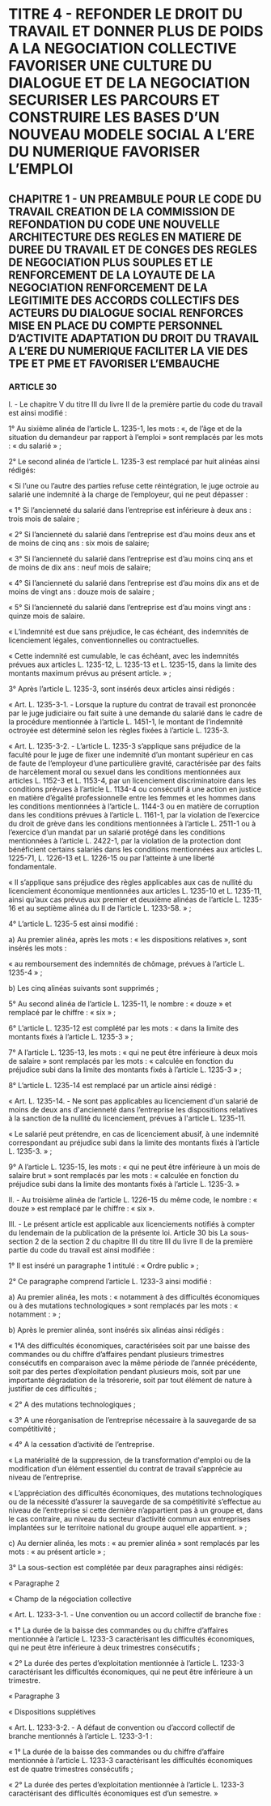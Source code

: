 # TITRE 4 - REFONDER LE DROIT DU TRAVAIL ET DONNER PLUS DE POIDS A LA NEGOCIATION COLLECTIVE FAVORISER UNE CULTURE DU DIALOGUE ET DE LA NEGOCIATION SECURISER LES PARCOURS ET CONSTRUIRE LES BASES D’UN NOUVEAU MODELE SOCIAL A L’ERE DU NUMERIQUE FAVORISER L’EMPLOI 

## CHAPITRE 1 - UN PREAMBULE POUR LE CODE DU TRAVAIL CREATION DE LA COMMISSION DE REFONDATION DU CODE UNE NOUVELLE ARCHITECTURE DES REGLES EN MATIERE DE DUREE DU TRAVAIL ET DE CONGES  DES REGLES DE NEGOCIATION PLUS SOUPLES ET LE RENFORCEMENT DE LA LOYAUTE DE LA NEGOCIATION  RENFORCEMENT DE LA LEGITIMITE DES ACCORDS COLLECTIFS DES ACTEURS DU DIALOGUE SOCIAL RENFORCES MISE EN PLACE DU COMPTE PERSONNEL D’ACTIVITE ADAPTATION DU DROIT DU TRAVAIL A L’ERE DU NUMERIQUE FACILITER LA VIE DES TPE ET PME ET FAVORISER L’EMBAUCHE 

### ARTICLE 30


I. - Le chapitre V du titre III du livre II de la première partie du code du travail est ainsi
modifié :

1° Au sixième alinéa de l’article L. 1235-1, les mots : «, de l’âge et de la situation du
demandeur par rapport à l’emploi » sont remplacés par les mots : « du salarié » ;

2° Le second alinéa de l’article L. 1235-3 est remplacé par huit alinéas ainsi rédigés:

« Si l’une ou l’autre des parties refuse cette réintégration, le juge octroie au salarié une
indemnité à la charge de l’employeur, qui ne peut dépasser :

« 1° Si l’ancienneté du salarié dans l’entreprise est inférieure à deux ans : trois mois de
salaire ;

« 2° Si l’ancienneté du salarié dans l’entreprise est d’au moins deux ans et de moins de
cinq ans : six mois de salaire;

« 3° Si l’ancienneté du salarié dans l’entreprise est d’au moins cinq ans et de moins
de dix ans : neuf mois de salaire;

« 4° Si l’ancienneté du salarié dans l’entreprise est d’au moins dix ans et de moins de
vingt ans : douze mois de salaire ;

« 5° Si l’ancienneté du salarié dans l’entreprise est d’au moins vingt ans : quinze mois de
salaire.

« L’indemnité est due sans préjudice, le cas échéant, des indemnités de licenciement
légales, conventionnelles ou contractuelles.

« Cette indemnité est cumulable, le cas échéant, avec les indemnités prévues aux
articles L. 1235-12, L. 1235-13 et L. 1235-15, dans la limite des montants maximum prévus au
présent article. » ;

3° Après l’article L. 1235-3, sont insérés deux articles ainsi rédigés :

« Art. L. 1235-3-1. - Lorsque la rupture du contrat de travail est prononcée par le juge
judiciaire ou fait suite à une demande du salarié dans le cadre de la procédure mentionnée à
l’article L. 1451-1, le montant de l’indemnité octroyée est déterminé selon les règles fixées à
l’article L. 1235-3.



« Art. L. 1235-3-2. - L’article L. 1235-3 s’applique sans préjudice de la faculté pour le
juge de fixer une indemnité d’un montant supérieur en cas de faute de l’employeur d’une
particulière gravité, caractérisée par des faits de harcèlement moral ou sexuel dans les conditions
mentionnées aux articles L. 1152-3 et L. 1153-4, par un licenciement discriminatoire dans les
conditions prévues à l’article L. 1134-4 ou consécutif à une action en justice en matière d’égalité
professionnelle entre les femmes et les hommes dans les conditions mentionnées à
l’article L. 1144-3 ou en matière de corruption dans les conditions prévues à l’article L. 1161-1,
par la violation de l’exercice du droit de grève dans les conditions mentionnées à
l’article L. 2511-1 ou à l’exercice d’un mandat par un salarié protégé dans les conditions
mentionnées à l’article L. 2422-1, par la violation de la protection dont bénéficient certains
salariés dans les conditions mentionnées aux articles L. 1225-71, L. 1226-13 et L. 1226-15 ou
par l’atteinte à une liberté fondamentale.

« Il s’applique sans préjudice des règles applicables aux cas de nullité du licenciement
économique mentionnées aux articles L. 1235-10 et L. 1235-11, ainsi qu’aux cas prévus aux
premier et deuxième alinéas de l’article L. 1235-16 et au septième alinéa du II de
l’article L. 1233-58. » ;

4° L’article L. 1235-5 est ainsi modifié :

a) Au premier alinéa, après les mots : « les dispositions relatives », sont insérés les mots :

« au remboursement des indemnités de chômage, prévues à l’article L. 1235-4 » ;

b) Les cinq alinéas suivants sont supprimés ;

5° Au second alinéa de l’article L. 1235-11, le nombre : « douze » et remplacé par le
chiffre : « six » ;

6° L’article L. 1235-12 est complété par les mots : « dans la limite des montants fixés à
l’article L. 1235-3 » ;

7° A l’article L. 1235-13, les mots : « qui ne peut être inférieure à deux mois de salaire »
sont remplacés par les mots : « calculée en fonction du préjudice subi dans la limite des montants
fixés à l’article L. 1235-3 » ;

8° L’article L. 1235-14 est remplacé par un article ainsi rédigé :

« Art. L. 1235-14. - Ne sont pas applicables au licenciement d'un salarié de moins de
deux ans d'ancienneté dans l’entreprise les dispositions relatives à la sanction de la nullité du
licenciement, prévues à l'article L. 1235-11.

« Le salarié peut prétendre, en cas de licenciement abusif, à une indemnité correspondant
au préjudice subi dans la limite des montants fixés à l’article L. 1235-3. » ;

9° A l’article L. 1235-15, les mots : « qui ne peut être inférieure à un mois de salaire
brut » sont remplacés par les mots : « calculée en fonction du préjudice subi dans la limite des
montants fixés à l’article L. 1235-3. »

II. - Au troisième alinéa de l’article L. 1226-15 du même code, le nombre : « douze » est
remplacé par le chiffre : « six ».



III. - Le présent article est applicable aux licenciements notifiés à compter du lendemain
de la publication de la présente loi.
Article 30 bis
La sous-section 2 de la section 2 du chapitre III du titre III du livre II de la première
partie du code du travail est ainsi modifiée :

1° Il est inséré un paragraphe 1 intitulé : « Ordre public » ;

2° Ce paragraphe comprend l’article L. 1233-3 ainsi modifié :

a) Au premier alinéa, les mots : « notamment à des difficultés économiques ou à des
mutations technologiques » sont remplacés par les mots : « notamment : » ;

b) Après le premier alinéa, sont insérés six alinéas ainsi rédigés :

« 1°A des difficultés économiques, caractérisées soit par une baisse des commandes ou
du chiffre d’affaires pendant plusieurs trimestres consécutifs en comparaison avec la même
période de l’année précédente, soit par des pertes d’exploitation pendant plusieurs mois, soit par
une importante dégradation de la trésorerie, soit par tout élément de nature à justifier de ces
difficultés ;

« 2° A des mutations technologiques ;

« 3° A une réorganisation de l’entreprise nécessaire à la sauvegarde de sa compétitivité ;

« 4° A la cessation d’activité de l’entreprise.

« La matérialité de la suppression, de la transformation d'emploi ou de la modification
d’un élément essentiel du contrat de travail s’apprécie au niveau de l’entreprise.

« L’appréciation des difficultés économiques, des mutations technologiques ou de la
nécessité d’assurer la sauvegarde de sa compétitivité s’effectue au niveau de l’entreprise si cette
dernière n’appartient pas à un groupe et, dans le cas contraire, au niveau du secteur d’activité
commun aux entreprises implantées sur le territoire national du groupe auquel elle appartient. » ;

c) Au dernier alinéa, les mots : « au premier alinéa » sont remplacés par les mots : « au
présent article » ;

3° La sous-section est complétée par deux paragraphes ainsi rédigés:

« Paragraphe 2

« Champ de la négociation collective

« Art. L. 1233-3-1. - Une convention ou un accord collectif de branche fixe :

« 1° La durée de la baisse des commandes ou du chiffre d’affaires mentionnée à
l’article L. 1233-3 caractérisant les difficultés économiques, qui ne peut être inférieure à deux
trimestres consécutifs ;



« 2° La durée des pertes d’exploitation mentionnée à l’article L. 1233-3 caractérisant les
difficultés économiques, qui ne peut être inférieure à un trimestre.

« Paragraphe 3

« Dispositions supplétives

« Art. L. 1233-3-2. - A défaut de convention ou d’accord collectif de branche mentionnés
à l’article L. 1233-3-1 :

« 1° La durée de la baisse des commandes ou du chiffre d’affaire mentionnée à
l’article L. 1233-3 caractérisant les difficultés économiques est de quatre trimestres consécutifs ;

« 2° La durée des pertes d’exploitation mentionnée à l’article L. 1233-3 caractérisant des
difficultés économiques est d’un semestre. »
